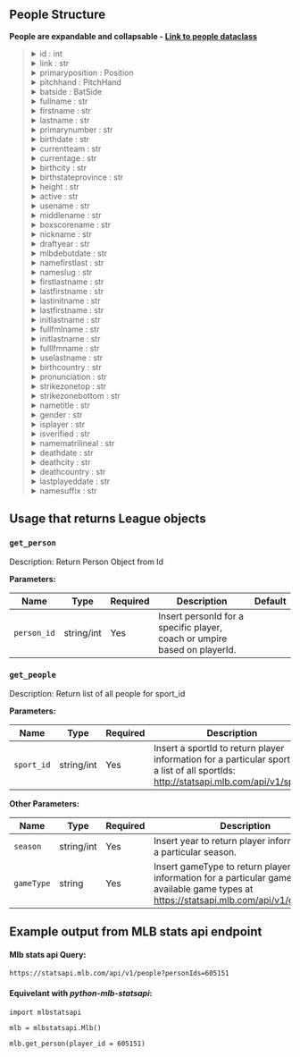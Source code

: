 ## People Structure

**People are expandable and collapsable - [Link to people dataclass](https://github.com/zero-sum-seattle/python-mlb-statsapi/blob/development/mlbstatsapi/models/people/people.py)**

<blockquote>

<details>
<summary>id : int  </summary>

* People id 
</details>

<details>
<summary>link : str </summary>

* link to people endpoint
</details>

<details>
<summary>primaryposition : Position </summary>

* Person primary position. Dataclass: [Position](https://github.com/zero-sum-seattle/python-mlb-statsapi/blob/development/mlbstatsapi/models/people/attributes.py) 

<blockquote>

<details>
<summary>code: str </summary>

* code number of the Position 
</details>

<details>
<summary>name: str </summary>

* the name of the Position 
</details>

<details>
<summary>type: str </summary>

* the type of the Position 
</details>

<details>
<summary>abbreviation: str </summary>

* the abbreviation of the Position 
</details>

</blockquote>

</details>

<details>
<summary>pitchhand : PitchHand </summary>

* Person primary position. Dataclass: [PitchHand](https://github.com/zero-sum-seattle/python-mlb-statsapi/blob/development/mlbstatsapi/models/people/attributes.py) 

<blockquote>

<details>
<summary>code : str </summary>

* code number of the PitchHand 
</details>

<details>
<summary>descritpion: str </summary>

* description of the PitchHand 
</details>

</blockquote>

</details>

<details>
<summary>batside : BatSide </summary>

* Person's BatSide. Dataclass: [BatSide](https://github.com/zero-sum-seattle/python-mlb-statsapi/blob/development/mlbstatsapi/models/people/attributes.py) 

<blockquote>

<details>
<summary>code : str </summary>

* code number of the BatSide 
</details>

<details>
<summary>descritpion: str </summary>

* description of the BatSide 
</details>

</blockquote>
 
</details>

<details>
<summary>fullname : str </summary>

* full name of the Person
</details>

<details>
<summary>firstname : str </summary>

* First name of the Person
</details>

<details>
<summary>lastname : str </summary>

* Last name of the Person
</details>

<details>
<summary>primarynumber : str </summary>

* Primary number of the Person
</details>

<details>
<summary>birthdate : str </summary>

* Birth date of the Person 
</details>

<details>
<summary>currentteam : str </summary>

* The current Team of the Person 
</details>

<details>
<summary>currentage : str </summary>

* The current age of the Person 
</details>

<details>
<summary>birthcity : str </summary>

* The birthcity of the Person 
</details>

<details>
<summary>birthstateprovince : str </summary>

* The province of the birth state 
</details>

<details>
<summary>height : str </summary>

* The height of the Person 
</details>

<details>
<summary>active : str </summary>

* The active status of the Person 
</details>

<details>
<summary>usename : str </summary>

* The use name of the Person 
</details>

<details>
<summary>middlename : str </summary>

* The middle name of the Person 
</details>

<details>
<summary>boxscorename : str </summary>

* The box score name of the Person 
</details>

<details>
<summary>nickname : str </summary>

* The nickname of the Person
</details>

<details>
<summary>draftyear : str </summary>

* The draft year of the Person 
</details>

<details>
<summary>mlbdebutdate : str </summary>

* The MLB debut date of the Person 
</details>

<details>
<summary>namefirstlast : str </summary>

* The first and last name of the Person 
</details>
        
<details>
<summary>nameslug : str </summary>

* The name slug of the Person
</details>
        
<details>
<summary>firstlastname : str </summary>

* The first and last name of the Person 
</details>
        
<details>
<summary>lastfirstname : str </summary>

* The last and first name of the Person
</details>

<details>
<summary>lastinitname : str </summary>

* The last and first name of the Person
</details>

<details>
<summary>lastfirstname : str </summary>

* The last init name of the Person
</details>

<details>
<summary>initlastname : str </summary>

* The init last name of the Person
</details>
        
<details>
<summary>fullfmlname : str </summary>

* The init last name of the Person
</details>

<details>
<summary>initlastname : str </summary>

* The full fml name of the Person
</details>

<details>
<summary>fulllfmname : str </summary>

* The full lfm name of the Person
</details>

<details>
<summary>uselastname : str </summary>

* The last name of the Person
</details>
        
<details>
<summary>birthcountry : str </summary>

* The birth country of the Person
</details>

<details>
<summary>pronunciation : str </summary>

* The pronuciation of the Person's name
</details>

<details>
<summary>strikezonetop : str </summary>

* The strike zone top of the Person
</details>

<details>
<summary>strikezonebottom : str </summary>

* The strike zone bottom of the Person
</details>

<details>
<summary>nametitle : str </summary>

* The name title of the Person
</details>

<details>
<summary>gender : str </summary>
 
 * The gender of the Person
</details>

<details>
<summary>isplayer : str </summary>

* The player status of the Person
</details>

<details>
<summary>isverified : str </summary>

* The verification of the Person
</details>

<details>
<summary>namematrilineal : str </summary>

* The name matrilineal of the Person
</details>
       
<details>
<summary>deathdate : str </summary>

* The death date of the Person
</details>

<details>
<summary>deathcity : str </summary>

* The death city of the Person
</details>
        
<details>
<summary>deathcountry : str </summary>

* The death country of the Person
</details>

<details>
<summary>lastplayeddate : str </summary>

* The last played date of the Person
</details>

<details>
<summary>namesuffix : str </summary>

* The namesuffix of the Person
</details>

</blockquote>

## Usage that returns League objects

### `get_person`

Description: Return Person Object from Id

**Parameters:**


| Name       | Type      | Required | Description                         | Default
| ---------- | --------- | -------- | ----------------------------------- | -------
| `person_id`  | string/int| Yes      | Insert personId for a specific player, coach or umpire based on playerId. | 

### `get_people`

Description: Return list of all people for sport_id

**Parameters:**


| Name       | Type      | Required | Description                         | Default
| ---------- | --------- | -------- | ----------------------------------- | -------
| `sport_id`  | string/int| Yes      | Insert a sportId to return player information for a particular sport. For a list of all sportIds: http://statsapi.mlb.com/api/v1/sports | 1

**Other Parameters:**

| Name       | Type      | Required | Description                         | Default
| ---------- | --------- | -------- | ----------------------------------- | -------
| `season`  | string/int| Yes      | Insert year to return player information for a particular season. | 
| `gameType`   | string| Yes       | Insert gameType to return player information for a particular gameType. Find available game types at https://statsapi.mlb.com/api/v1/gameTypes | 



## Example output from MLB stats api endpoint

#### Mlb stats api Query:   
```https://statsapi.mlb.com/api/v1/people?personIds=605151```

#### Equivelant with *python-mlb-statsapi*:   
```
import mlbstatsapi

mlb = mlbstatsapi.Mlb()

mlb.get_person(player_id = 605151)
```
